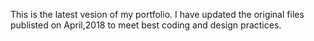 This is the latest vesion of my portfolio. I have updated the original files  publisted on April,2018 to meet best coding and design practices. 
